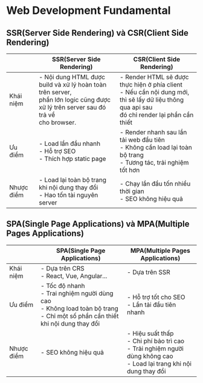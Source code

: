 # Web Development Fundamental

## SSR(Server Side Rendering) và CSR(Client Side Rendering)

|            | SSR(Server Side Rendering)                                                                                                             | CSR(Client Side Rendering)                                                                                                                          |
|------------|----------------------------------------------------------------------------------------------------------------------------------------|-----------------------------------------------------------------------------------------------------------------------------------------------------|
| Khái niệm  | - Nội dung HTML được build và xử lý hoàn toàn trên server,<br>phần lớn logic cũng được xử lý trên server sau đó trả về<br>cho browser. | - Render HTML sẽ được thực hiện ở phía client<br>- Nếu cần nội dung mới, thì sẽ lấy dữ liệu thông qua api sau <br>đó chỉ render lại phần cần thiết  |
| Ưu điểm    | - Load lần đầu nhanh<br>- Hỗ trợ SEO<br>- Thích hợp static page                                                                        | - Render nhanh sau lần tải web đầu tiên<br>- Không cần load lại toàn bộ trang<br>- Tương tác, trải nghiệm tốt hơn                                   |
| Nhược điểm | - Load lại toàn bộ trang khi nội dung thay đổi<br>- Hao tốn tài nguyên server                                                          | - Chạy lần đầu tốn nhiều thời gian<br>- SEO không hiệu quả                                                                                          |

## SPA(Single Page Applications) và MPA(Multiple Pages Applications)

|            | SPA(Single Page Applications)                                                                                                     | MPA(Multiple Pages Applications)                                                                                          |
|------------|-----------------------------------------------------------------------------------------------------------------------------------|---------------------------------------------------------------------------------------------------------------------------|
| Khái niệm  | - Dựa trên CRS<br>- React, Vue, Angular...                                                                                        | - Dựa trên SSR                                                                                                            |
| Ưu điểm    | - Tốc độ nhanh<br>- Trai nghiệm người dùng cao<br>- Không load toàn bộ trang<br>- Chỉ một số phần cần thiết khi nội dung thay đổi | - Hỗ trợ tốt cho SEO<br>- Lần tải đầu tiên nhanh                                                                          |
| Nhược điểm | - SEO không hiệu quả                                                                                                              | - Hiệu suất thấp<br>- Chi phí bảo trì cao<br>- Trải nghiệm người dùng không cao<br>- Load lại trang khi nội dung thay đổi |
